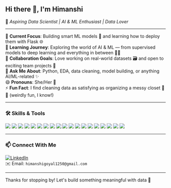 ## Hi there 👋, I'm **Himanshi**  
🌼 *Aspiring Data Scientist | AI & ML Enthusiast | Data Lover*

---

🔭 **Current Focus**: Building smart ML models 🤖 and learning how to deploy them with Flask 🌐  
🌱 **Learning Journey**: Exploring the world of AI & ML — from supervised models to deep learning and everything in between 🤖🧠  
👯 **Collaboration Goals**: Love working on real-world datasets 🗃️ and open to exciting team projects 🤝  
💬 **Ask Me About**: Python, EDA, data cleaning, model building, or anything AI/ML-related ✨  
😄 **Pronouns**: She/Her 🌸  
⚡ **Fun Fact**: I find cleaning data as satisfying as organizing a messy closet 🧹📁 (weirdly fun, I know!)


---

### 🛠️ Skills & Tools

<p align="left">
  <!-- Core Skills -->
  <img src="https://img.shields.io/badge/Python-3776AB?style=for-the-badge&logo=python&logoColor=white"/>
  <img src="https://img.shields.io/badge/MySQL-4479A1?style=for-the-badge&logo=mysql&logoColor=white" />
  <img src="https://img.shields.io/badge/HTML-E34F26?style=for-the-badge&logo=html5&logoColor=white"/>

  <!-- Data Science & ML -->
  <img src="https://img.shields.io/badge/NumPy-013243?style=for-the-badge&logo=numpy&logoColor=white"/>
  <img src="https://img.shields.io/badge/Pandas-150458?style=for-the-badge&logo=pandas&logoColor=white"/>
  <img src="https://img.shields.io/badge/Matplotlib-11557c?style=for-the-badge&logo=matplotlib&logoColor=white"/>
  <img src="https://img.shields.io/badge/Seaborn-9A9AB5?style=for-the-badge&logo=python&logoColor=white"/>
  <img src="https://img.shields.io/badge/EDA-Data_Analysis-green?style=for-the-badge"/>
  <img src="https://img.shields.io/badge/Statistics-blueviolet?style=for-the-badge"/>
  <img src="https://img.shields.io/badge/Machine%20Learning-FF6F00?style=for-the-badge&logo=scikit-learn&logoColor=white"/>
  <img src="https://img.shields.io/badge/Deep%20Learning-D00000?style=for-the-badge&logo=keras&logoColor=white"/>
  <img src="https://img.shields.io/badge/NLP-TextMining-yellowgreen?style=for-the-badge"/>
  <img src="https://img.shields.io/badge/Computer%20Vision-0096D6?style=for-the-badge"/>

  <!-- Tools -->
  <img src="https://img.shields.io/badge/Excel-217346?style=for-the-badge&logo=microsoft-excel&logoColor=white"/>
  <img src="https://img.shields.io/badge/Tableau-E97627?style=for-the-badge&logo=tableau&logoColor=white"/>
  <img src="https://img.shields.io/badge/Power%20BI-F2C811?style=for-the-badge&logo=powerbi&logoColor=black"/>
  <img src="https://img.shields.io/badge/Flask-000000?style=for-the-badge&logo=flask&logoColor=white"/>
  <img src="https://img.shields.io/badge/VS%20Code-007ACC?style=for-the-badge&logo=visual-studio-code&logoColor=white"/>
  <img src="https://img.shields.io/badge/Google_Colab-F9AB00?style=for-the-badge&logo=googlecolab&logoColor=white" />

</p>

---


### 📫 Connect With Me

[![LinkedIn](https://img.shields.io/badge/LinkedIn-Connect-blue?style=for-the-badge&logo=linkedin)](https://www.linkedin.com/in/himanshi-goyal1/)  
✉️ Email: `himanshigoyal1250@gmail.com`

---

Thanks for stopping by! Let's build something meaningful with data 💙





<!--
**himanshigoyal1/himanshigoyal1** is a ✨ _special_ ✨ repository because its `README.md` (this file) appears on your GitHub profile.

Here are some ideas to get you started:

- 🔭 I’m currently working on ...
- 🌱 I’m currently learning ...
- 👯 I’m looking to collaborate on ...
- 🤔 I’m looking for help with ...
- 💬 Ask me about ...
- 📫 How to reach me: ...
- 😄 Pronouns: ...
- ⚡ Fun fact: ...
-->
